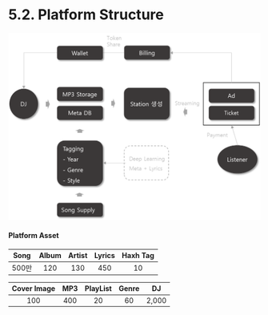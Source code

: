 # 5.2. Platform Structure

![](<../.gitbook/assets/image (21).png>)

#### Platform Asset

| Song | Album | Artist | Lyrics | Haxh Tag |
| :--: | :---: | :----: | :----: | :------: |
| 500만 |  120  |   130  |   450  |    10    |

| Cover Image | MP3 | PlayList | Genre |   DJ  |
| :---------: | :-: | :------: | :---: | :---: |
|     100     | 400 |    20    |   60  | 2,000 |
